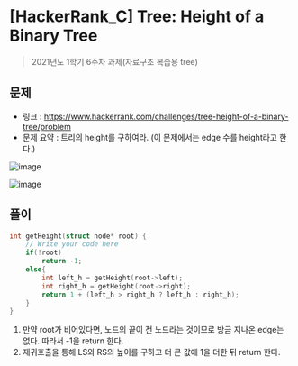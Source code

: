# [HackerRank_C] Tree: Height of a Binary Tree

> 2021년도 1학기 6주차 과제(자료구조 복습용 tree)



## 문제

- 링크 : https://www.hackerrank.com/challenges/tree-height-of-a-binary-tree/problem
- 문제 요약 : 트리의 height를 구하여라. (이 문제에서는 edge 수를 height라고 한다.)

![image](https://user-images.githubusercontent.com/59410565/118490415-e14f2e80-b758-11eb-9837-160d58f02eba.png)

![image](https://user-images.githubusercontent.com/59410565/118490476-ef9d4a80-b758-11eb-809c-41d6ce2c2aae.png)

## 풀이

```c
int getHeight(struct node* root) {
    // Write your code here
    if(!root)
        return -1;
    else{
        int left_h = getHeight(root->left);
        int right_h = getHeight(root->right);
        return 1 + (left_h > right_h ? left_h : right_h);
    }
}
```

1. 만약 root가 비어있다면, 노드의 끝이 전 노드라는 것이므로 방금 지나온 edge는 없다. 따라서 -1을 return 한다.
2. 재귀호출을 통해 LS와 RS의 높이를 구하고 더 큰 값에 1을 더한 뒤 return 한다.